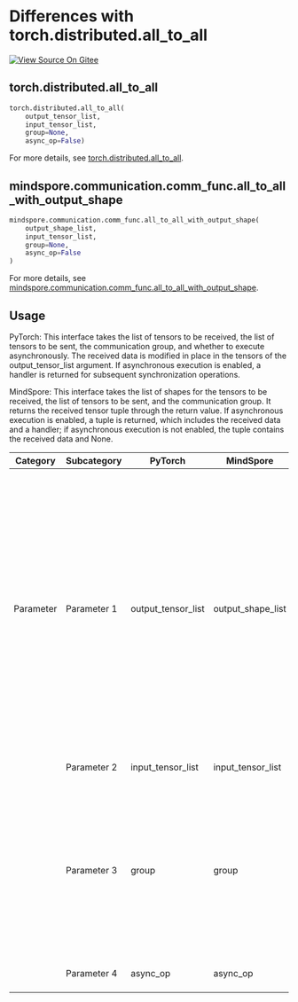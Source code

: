 # Differences with torch.distributed.all_to_all

[![View Source On Gitee](https://mindspore-website.obs.cn-north-4.myhuaweicloud.com/website-images/master/resource/_static/logo_source_en.svg)](https://gitee.com/mindspore/docs/blob/r2.4.0/docs/mindspore/source_zh_cn/note/api_mapping/pytorch_diff/all_to_all_with_output_shape.md)

## torch.distributed.all_to_all

```python
torch.distributed.all_to_all(
    output_tensor_list,
    input_tensor_list,
    group=None,
    async_op=False)
```

For more details, see [torch.distributed.all_to_all](https://pytorch.org/docs/2.0/distributed.html#torch.distributed.all_to_all).

## mindspore.communication.comm_func.all_to_all_with_output_shape

```python
mindspore.communication.comm_func.all_to_all_with_output_shape(
    output_shape_list,
    input_tensor_list,
    group=None,
    async_op=False
)
```

For more details, see [mindspore.communication.comm_func.all_to_all_with_output_shape](https://www.mindspore.cn/docs/en/master/api_python/communication/mindspore.communication.comm_func.all_to_all_with_output_shape.html#mindspore.communication.comm_func.all_to_all_with_output_shape).

## Usage

PyTorch: This interface takes the list of tensors to be received, the list of tensors to be sent, the communication group, and whether to execute asynchronously. The received data is modified in place in the tensors of the output_tensor_list argument. If asynchronous execution is enabled, a handler is returned for subsequent synchronization operations.

MindSpore: This interface takes the list of shapes for the tensors to be received, the list of tensors to be sent, and the communication group. It returns the received tensor tuple through the return value. If asynchronous execution is enabled, a tuple is returned, which includes the received data and a handler; if asynchronous execution is not enabled, the tuple contains the received data and None.

| Category | Subcategory | PyTorch | MindSpore | Difference |
| --- | --- | --- | --- | --- |
| Parameter | Parameter 1 | output_tensor_list | output_shape_list | The functionality is inconsistent, and the types are different. PyTorch takes the list of tensors to be received, and the received data is assigned in place to the tensors of the input list; MindSpore takes the shape list of the tensors to be received, and the received data is returned through a new list of tensors. |
|  | Parameter 2 | input_tensor_list | input_tensor_list | The functionality is consistent. |
|  | Parameter 3 | group | group | The functionality is consistent, but the types are different. PyTorch takes a communication group object; MindSpore takes the string name of the communication group. |
|  | Parameter 4 | async_op | async_op | The functionality is consistent |
